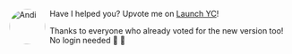<img src="https://andisearch.com/assets/andi-robot-v2-640.png" style="width: 64px; height: 64px; float: left; margin-right: 8px; border-radius: 9999px; vertical-align: top;" alt="Andi" />Have I helped you? Upvote me on [Launch YC](https://www.ycombinator.com/launches/JC8-andi-making-search-fun-factual-and-interesting)! 

Thanks to everyone who already voted for the new version too! No login needed 🤗 🙏
